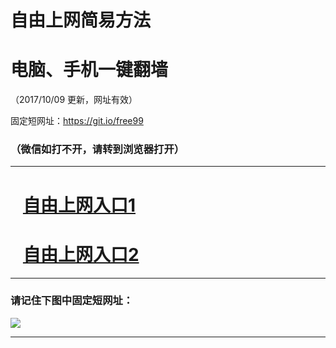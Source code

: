 ﻿# 自由上网简易方法

# 电脑、手机一键翻墙

（2017/10/09 更新，网址有效）

固定短网址：https://git.io/free99

### （微信如打不开，请转到浏览器打开）


***





# &nbsp;&nbsp; <a href="http://ft847214505.fwq-tz-1001.info/fwqtz01.html?t=10090014892 " target="_blank">自由上网入口1</a>
# &nbsp;&nbsp; <a href="http://ft954122401.fwq-tz-1002.info/fwqtz02.html?t=100900128607 " target="_blank">自由上网入口2</a>
***

### 请记住下图中固定短网址：

<img src="https://s3-us-west-2.amazonaws.com/fwq-1001/yjfq-20170905okok.png" /> 


***

